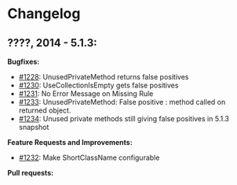 # Changelog

## ????, 2014 - 5.1.3:

**Bugfixes:**

* [#1228](https://sourceforge.net/p/pmd/bugs/1228/): UnusedPrivateMethod returns false positives
* [#1230](https://sourceforge.net/p/pmd/bugs/1230/): UseCollectionIsEmpty gets false positives
* [#1231](https://sourceforge.net/p/pmd/bugs/1231/): No Error Message on Missing Rule
* [#1233](https://sourceforge.net/p/pmd/bugs/1233/): UnusedPrivateMethod: False positive : method called on returned object. 
* [#1234](https://sourceforge.net/p/pmd/bugs/1234/): Unused private methods still giving false positives in 5.1.3 snapshot

**Feature Requests and Improvements:**

* [#1232](https://sourceforge.net/p/pmd/bugs/1232/): Make ShortClassName configurable

**Pull requests:**

